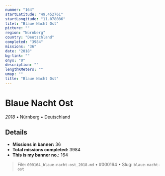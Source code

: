 ```yaml
---
nummer: "164"
startLatitude: "49.452761"
startLongitude: "11.078086"
titel: "Blaue Nacht Ost"
picture: ""
region: "Nürnberg"
country: "Deutschland"
completed: "3984"
missions: "36"
date: "2018"
bg-link: ""
onyx: "0"
description: ""
lengthKMeters: ""
umap: ""
title: "Blaue Nacht Ost"
---
```

# Blaue Nacht Ost

*2018* • Nürnberg • Deutschland



## Details

- **Missions in banner:** 36
- **Total missions completed:** 3984
- **This is my banner no.:** 164





> File: `000164_blaue-nacht-ost_2018.md` • #000164 • Slug: `blaue-nacht-ost`
